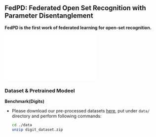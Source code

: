 ## FedPD: Federated Open Set Recognition with Parameter Disentanglement

**FedPD is the first work of federated learning for open-set recognition.**

![](frame.pdf)

### Dataset & Pretrained Modeel
**Benchmark(Digits)**
- Please download our pre-processed datasets [here](https://mycuhk-my.sharepoint.com/:u:/g/personal/1155149226_link_cuhk_edu_hk/EV1YgHfFC4RKjw06NL4JMdgBMU21CegM12SpXrSmGjt3XA?e=XK2rFs), put under `data/` directory and perform following commands:
    ```bash
    cd ./data
    unzip digit_dataset.zip
    ```

<!-- Robust/Efficient Model Personalization in Federated Medical Image Segmentation via Domain-Aware Representation Learning

Heterogeneity-aware Model Personalization in Federated Medical Image Segmentation via Domain-Aware Masked Autoenco -->
